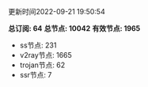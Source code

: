 更新时间2022-09-21 19:50:54

**总订阅: 64**
**总节点: 10042**
**有效节点: 1965**
- ss节点: 231
- v2ray节点: 1665
- trojan节点: 62
- ssr节点: 7
